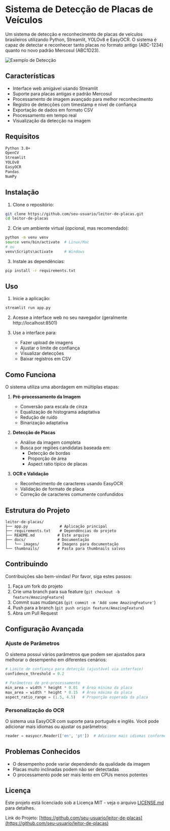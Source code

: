 # Sistema de Detecção de Placas de Veículos

Um sistema de detecção e reconhecimento de placas de veículos brasileiros utilizando Python, Streamlit, YOLOv8 e EasyOCR. O sistema é capaz de detectar e reconhecer tanto placas no formato antigo (ABC-1234) quanto no novo padrão Mercosul (ABC1D23).

![Exemplo de Detecção](docs/images/example.png)

## Características

- Interface web amigável usando Streamlit
- Suporte para placas antigas e padrão Mercosul
- Processamento de imagem avançado para melhor reconhecimento
- Registro de detecções com timestamp e nível de confiança
- Exportação de dados em formato CSV
- Processamento em tempo real
- Visualização da detecção na imagem

## Requisitos

```bash
Python 3.8+
OpenCV
Streamlit
YOLOv8
EasyOCR
Pandas
NumPy
```

## Instalação

1. Clone o repositório:
```bash
git clone https://github.com/seu-usuario/leitor-de-placas.git
cd leitor-de-placas
```

2. Crie um ambiente virtual (opcional, mas recomendado):
```bash
python -m venv venv
source venv/bin/activate  # Linux/Mac
# ou
venv\Scripts\activate     # Windows
```

3. Instale as dependências:
```bash
pip install -r requirements.txt
```

## Uso

1. Inicie a aplicação:
```bash
streamlit run app.py
```

2. Acesse a interface web no seu navegador (geralmente http://localhost:8501)

3. Use a interface para:
   - Fazer upload de imagens
   - Ajustar o limite de confiança
   - Visualizar detecções
   - Baixar registros em CSV

## Como Funciona

O sistema utiliza uma abordagem em múltiplas etapas:

1. **Pré-processamento da Imagem**
   - Conversão para escala de cinza
   - Equalização de histograma adaptativa
   - Redução de ruído
   - Binarização adaptativa

2. **Detecção de Placas**
   - Análise da imagem completa
   - Busca por regiões candidatas baseada em:
     - Detecção de bordas
     - Proporção de área
     - Aspect ratio típico de placas

3. **OCR e Validação**
   - Reconhecimento de caracteres usando EasyOCR
   - Validação de formato de placa
   - Correção de caracteres comumente confundidos

## Estrutura do Projeto

```
leitor-de-placas/
├── app.py              # Aplicação principal
├── requirements.txt    # Dependências do projeto
├── README.md          # Este arquivo
├── docs/              # Documentação
│   └── images/        # Imagens para documentação
└── thumbnails/        # Pasta para thumbnails salvos
```

## Contribuindo

Contribuições são bem-vindas! Por favor, siga estes passos:

1. Faça um fork do projeto
2. Crie uma branch para sua feature (`git checkout -b feature/AmazingFeature`)
3. Commit suas mudanças (`git commit -m 'Add some AmazingFeature'`)
4. Push para a branch (`git push origin feature/AmazingFeature`)
5. Abra um Pull Request

## Configuração Avançada

### Ajuste de Parâmetros

O sistema possui vários parâmetros que podem ser ajustados para melhorar o desempenho em diferentes cenários:

```python
# Limite de confiança para detecção (ajustável via interface)
confidence_threshold = 0.2

# Parâmetros de pré-processamento
min_area = width * height * 0.01  # Área mínima da placa
max_area = width * height * 0.15  # Área máxima da placa
aspect_ratio_range = (1.5, 4.5)   # Proporção esperada da placa
```

### Personalização do OCR

O sistema usa EasyOCR com suporte para português e inglês. Você pode adicionar mais idiomas ou ajustar os parâmetros:

```python
reader = easyocr.Reader(['en', 'pt'])  # Adicione mais idiomas conforme necessário
```

## Problemas Conhecidos

- O desempenho pode variar dependendo da qualidade da imagem
- Placas muito inclinadas podem não ser detectadas
- O processamento pode ser mais lento em CPUs menos potentes

## Licença

Este projeto está licenciado sob a Licença MIT - veja o arquivo [LICENSE.md](LICENSE.md) para detalhes.

Link do Projeto: [https://github.com/seu-usuario/leitor-de-placas](https://github.com/seu-usuario/leitor-de-placas)
